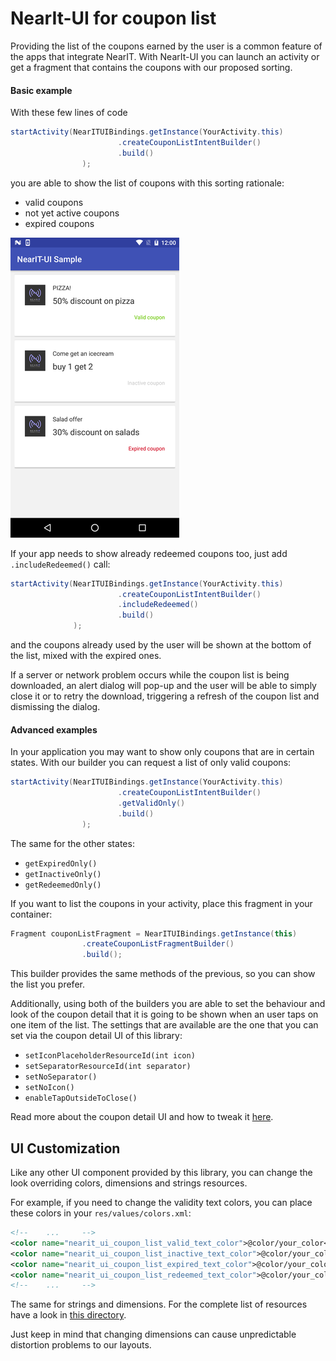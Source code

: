 # NearIt-UI for coupon list

Providing the list of the coupons earned by the user is a common feature of the apps that integrate NearIT.
With NearIt-UI you can launch an activity or get a fragment that contains the coupons with our proposed sorting.

#### Basic example 
With these few lines of code

```java
startActivity(NearITUIBindings.getInstance(YourActivity.this)
                        .createCouponListIntentBuilder()
                        .build()
                );
```

you are able to show the list of coupons with this sorting rationale:
- valid coupons
- not yet active coupons
- expired coupons

![coupon list](coupon_list.png)

If your app needs to show already redeemed coupons too, just add `.includeRedeemed()` call:

```java
startActivity(NearITUIBindings.getInstance(YourActivity.this)
                        .createCouponListIntentBuilder()
                        .includeRedeemed()
                        .build()
              );
```

and the coupons already used by the user will be shown at the bottom of the list, mixed with the expired ones.

If a server or network problem occurs while the coupon list is being downloaded, an alert dialog will pop-up and the user will be able to simply close it or to retry the download, triggering a refresh of the coupon list and dismissing the dialog. 

#### Advanced examples
In your application you may want to show only coupons that are in certain states. With our builder you can request a list of only valid coupons:

```java
startActivity(NearITUIBindings.getInstance(YourActivity.this)
                        .createCouponListIntentBuilder()
                        .getValidOnly()
                        .build()
                );
```

The same for the other states:
- `getExpiredOnly()`
- `getInactiveOnly()`
- `getRedeemedOnly()`

If you want to list the coupons in your activity, place this fragment in your container:

```java
Fragment couponListFragment = NearITUIBindings.getInstance(this)
                .createCouponListFragmentBuilder()
                .build();
```

This builder provides the same methods of the previous, so you can show the list you prefer.

Additionally, using both of the builders you are able to set the behaviour and look of the coupon detail that it is going to be shown when an user taps on one item of the list.
The settings that are available are the one that you can set via the coupon detail UI of this library:

- `setIconPlaceholderResourceId(int icon)`
- `setSeparatorResourceId(int separator)`
- `setNoSeparator()`
- `setNoIcon()`
- `enableTapOutsideToClose()`

Read more about the coupon detail UI and how to tweak it [here](COUPON.md).

## UI Customization
Like any other UI component provided by this library, you can change the look overriding colors, dimensions and strings resources.

For example, if you need to change the validity text colors, you can place these colors in your `res/values/colors.xml`:
```xml
<!--    ...     -->
<color name="nearit_ui_coupon_list_valid_text_color">@color/your_color</color>
<color name="nearit_ui_coupon_list_inactive_text_color">@color/your_color</color>
<color name="nearit_ui_coupon_list_expired_text_color">@color/your_color</color>
<color name="nearit_ui_coupon_list_redeemed_text_color">@color/your_color</color>
<!--    ...     -->
```

The same for strings and dimensions. For the complete list of resources have a look in [this directory](../nearit-ui/src/main/res/values).

Just keep in mind that changing dimensions can cause unpredictable distortion problems to our layouts.